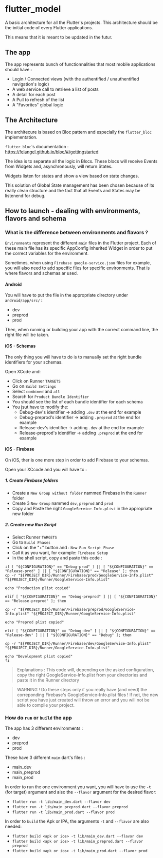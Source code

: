 # flutter_model

A basic architecture for all the Flutter's projects.
This architecture should be the initial code of every Flutter applications.

This means that it is meant to be updated in the futur.

## The app

The app represents bunch of functionnalities that most mobile applications should have :

* Login / Connected views (with the authentified / unauthentified navigation's logic)
* A web service call to retrieve a list of posts
* A detail for each post
* A Pull to refresh of the list
* A "Favorites" global logic

## The Architecture

The architecure is based on Bloc pattern and especially the `flutter_bloc` implementation.

`flutter_bloc`'s documentation : https://felangel.github.io/bloc/#/gettingstarted

The idea is to separate all the logic in Blocs.
These blocs will receive Events from Widgets and, asynchronously, will return States.

Widgets listen for states and show a view based on state changes.

This solution of Global State management has been chosen because of its really clean structure and the fact that all Events and States may be listenend for debug.

## How to launch - dealing with environments, flavors and schema

### What is the difference between environments and flavors ?

`Environments` represent the different `main` files in the Flutter project.
Each of these main file has its specific AppConfig Inherited Widget in order to put the correct variables for the environment.

Sometimes, when using `Firebase google-service.json` files for example, you will also need to add specific files for specific environments.
That is where flavors and schemas ar used.

#### Android

You will have to put the file in the appropriate directory under `android/app/src/` :

* dev
* preprod
* prod

Then, when running or building your app with the correct command line, the right file will be taken.

#### iOS - Schemas

The only thing you will have to do is to manually set the right bundle identifiers for your schemas.

Open XCode and:

* Click on Runner `TARGETS`
* Go on `Build Settings`
* Select `combined` and `all`
* Search for `Product Bundle Identifier`
* You should see the list of each bundle identifier for each schema
* You jsut have to modify the:
    * Debug-dev's identifier -> adding `.dev` at the end for example
    * Debug-preprod's identifier -> adding `.preprod` at the end for example
    * Release-dev's identifier -> adding `.dev` at the end for example
    * Release-preprod's identifier -> adding `.preprod` at the end for example

#### iOS - Firebase

On iOS, ther is one more step in order to add Firebase to your schemas.

Open your XCcode and you will have to :

##### 1. Create Firebase folders

* Create a `New Group without folder` nammed Firebase in the `Runner` folder
* Create 3 `New Group` nammed `dev`, `preprod` and `prod`
* Copy and Paste the right `GoogleService-Info.plist` in the appropriate new folder

##### 2. Create new Run Script

* Select Runner `TARGETS`
* Go to `Build Phases`
* Click on the "+" button and : `New Run Script Phase`
* Call it as you want, for example: `Firebase Setup`
* In the shell script, copy and paste this code :

```
if [ "${CONFIGURATION}" == "Debug-prod" ] || [ "${CONFIGURATION}" == "Release-prod" ] || [ "${CONFIGURATION}" == "Release" ]; then
cp -r "${PROJECT_DIR}/Runner/Firebase/prod/GoogleService-Info.plist" "${PROJECT_DIR}/Runner/GoogleService-Info.plist"

echo "Production plist copied"

elif [ "${CONFIGURATION}" == "Debug-preprod" ] || [ "${CONFIGURATION}" == "Release-preprod" ]; then

cp -r "${PROJECT_DIR}/Runner/Firebase/preprod/GoogleService-Info.plist" "${PROJECT_DIR}/Runner/GoogleService-Info.plist"

echo "Preprod plist copied"

elif [ "${CONFIGURATION}" == "Debug-dev" ] || [ "${CONFIGURATION}" == "Release-dev" ] || [ "${CONFIGURATION}" == "Debug" ]; then

cp -r "${PROJECT_DIR}/Runner/Firebase/dev/GoogleService-Info.plist" "${PROJECT_DIR}/Runner/GoogleService-Info.plist"

echo "Development plist copied"
fi
```

> Explanations :
> This code will, depending on the asked configuration, copy the right GoogleService-Info.plist from your directories and paste it in the Runner directory

> WARNING !
> Do these steps only if you really have (and need) the correponding Firebase's GoogleService-Info.plist files !
> If not, the new script you have just created will throw an error and you will not be able to compile your project.



### How do `run` or `build` the app

The app has 3 different environments :

* dev
* preprod
* prod

These have 3 different `main` dart's files :

* main_dev
* main_preprod
* main_prod

In order to run the one environment you want, you will have to use the `-t` (for target) argument and also the `--flavor` argument for the desired flavor:

* ```flutter run -t lib/main_dev.dart --flavor dev```
* ```flutter run -t lib/main_preprod.dart --flavor preprod```
* ```flutter run -t lib/main_prod.dart --flavor prod```

In order to `build` the Apk or IPA, the arguments `-t` and `--flavor` are also needed:

* ```flutter build <apk or ios> -t lib/main_dev.dart --flavor dev```
* ```flutter build <apk or ios> -t lib/main_preprod.dart --flavor preprod```
* ```flutter build <apk or ios> -t lib/main_prod.dart --flavor prod```

